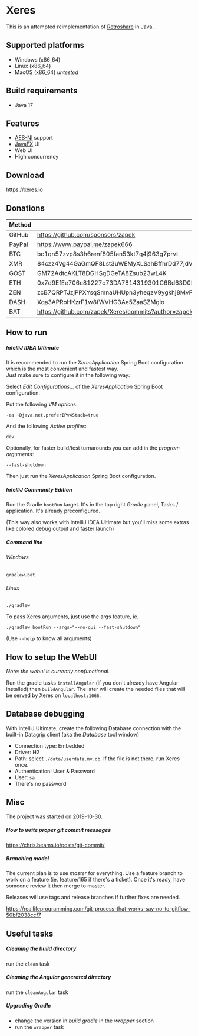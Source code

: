 # Xeres

This is an attempted reimplementation of [Retroshare](https://retroshare.cc) in Java.

## Supported platforms

- Windows (x86_64)
- Linux (x86_64)
- MacOS (x86_64) _untested_

## Build requirements

- Java 17

## Features

- [AES-NI](https://en.wikipedia.org/wiki/AES_instruction_set) support
- [JavaFX](https://openjfx.io/) UI
- Web UI
- High concurrency

## Download

https://xeres.io

## Donations

| Method | Address |
|---     |---      |
| GitHub | https://github.com/sponsors/zapek |
| PayPal | https://www.paypal.me/zapek666 |
| BTC    | bc1qn57zvp8s3h6renf805fan53kt7q4j963g7prvt |
| XMR    | 84czz4Vg44GaGmQF8Lst3uWEMyXLSahBffhrDd77jdVJEoKCtUJF96mGQ4XzcYrLG1JGaj2hr2sMoDoihQ52MT1jMBnucyu |
| GOST   | GM72AdtcAKLT8DGHSgDGeTA8Zsub23wL4K |
| ETH    | 0x7d9EfEe706c81227c73DA7814319301C6Bd63D05 |
| ZEN    | zcB7QRPTJzjPPXYsqSmnaUHUpn3yheqzV9ygkhj8MvFFbq87unRdnYbxztSJ6LXBKrGywDzjm4qGyXfmGMe9Cf1TnJCNPvR |
| DASH   | Xqa3APRoHKzrF1w8fWVHG3Ae5ZaaSZMgio |
| BAT    | https://github.com/zapek/Xeres/commits?author=zapek (use tip button in Brave browser)

## How to run

##### IntelliJ IDEA Ultimate

It is recommended to run the _XeresApplication_ Spring Boot configuration which is the most convenient and fastest way.  
Just make sure to configure it in the following way:

Select _Edit Configurations..._ of the _XeresApplication_ Spring Boot configuration.

Put the following _VM options_:

    -ea -Djava.net.preferIPv4Stack=true

And the following _Active profiles_:

    dev

Optionally, for faster build/test turnarounds you can add in the _program arguments_:

	--fast-shutdown

Then just run the _XeresApplication_ Spring Boot configuration.

##### IntelliJ Community Edition

Run the Gradle ``bootRun`` target. It's in the top right _Gradle_ panel, Tasks / application. It's already preconfigured.

(This way also works with IntelliJ IDEA Ultimate but you'll miss some extras like colored debug output and faster launch)

##### Command line

###### Windows

	gradlew.bat

###### Linux

	./gradlew

To pass Xeres arguments, just use the args feature, ie.

	./gradlew bootRun --args="--no-gui --fast-shutdown"

(Use ``--help`` to know all arguments)

## How to setup the WebUI

_Note: the webui is currently nonfunctional._

Run the gradle tasks ``installAngular`` (if you don't already have Angular installed) then ``buildAngular``. The later will create the needed files that will be served by Xeres on ``localhost:1066``.

## Database debugging

With IntelliJ Ultimate, create the following Database connection with the built-in Datagrip client (aka the _Database_ tool window)

- Connection type: Embedded
- Driver: H2
- Path: select ``./data/userdata.mv.db``. If the file is not there, run Xeres once.
- Authentication: User & Password
- User: ``sa``
- There's no password

## Misc

The project was started on 2019-10-30.

##### How to write proper git commit messages

https://chris.beams.io/posts/git-commit/

##### Branching model

The current plan is to use *master* for everything. Use a feature branch to work on a feature (ie. feature/165 if there's a ticket). Once it's ready, have someone review it then merge to master.

Releases will use tags and release branches if further fixes are needed.

https://reallifeprogramming.com/git-process-that-works-say-no-to-gitflow-50bf2038ccf7

## Useful tasks

##### Cleaning the build directory

run the ``clean`` task

##### Cleaning the Angular generated directory

run the ``cleanAngular`` task

##### Upgrading Gradle

- change the version in _build.gradle_ in the _wrapper_ section
- run the ``wrapper`` task
